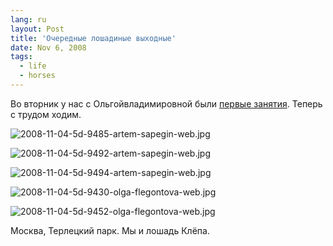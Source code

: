```yaml
---
lang: ru
layout: Post
title: 'Очередные лошадиные выходные'
date: Nov 6, 2008
tags:
  - life
  - horses
---
```


Во вторник у нас с Ольгойвладимировной были [первые занятия](http://airve.livejournal.com/525311.html "Лошадиная суббота"). Теперь с трудом ходим.

![2008-11-04-5d-9485-artem-sapegin-web.jpg](upload://2008-11-04-5d-9485-artem-sapegin-web.jpg)

<!--more-->

![2008-11-04-5d-9492-artem-sapegin-web.jpg](upload://2008-11-04-5d-9492-artem-sapegin-web.jpg)

![2008-11-04-5d-9494-artem-sapegin-web.jpg](upload://2008-11-04-5d-9494-artem-sapegin-web.jpg)

![2008-11-04-5d-9430-olga-flegontova-web.jpg](upload://2008-11-04-5d-9430-olga-flegontova-web.jpg)

![2008-11-04-5d-9452-olga-flegontova-web.jpg](upload://2008-11-04-5d-9452-olga-flegontova-web.jpg)

Москва, Терлецкий парк. Мы и лошадь Клёпа.
